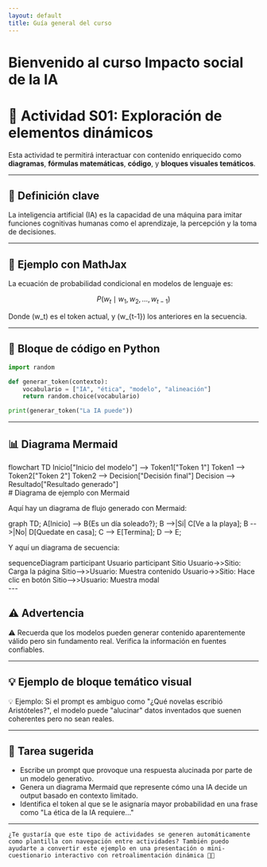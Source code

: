 ```yaml
---
layout: default
title: Guía general del curso
---
```


# Bienvenido al curso Impacto social de la IA


# 🧠 Actividad S01: Exploración de elementos dinámicos

Esta actividad te permitirá interactuar con contenido enriquecido como **diagramas**, **fórmulas matemáticas**, **código**, y **bloques visuales temáticos**.

---

## 🔷 Definición clave

<div class="bloque definicion">
La inteligencia artificial (IA) es la capacidad de una máquina para imitar funciones cognitivas humanas como el aprendizaje, la percepción y la toma de decisiones.
</div>

---

## 🧮 Ejemplo con MathJax

La ecuación de probabilidad condicional en modelos de lenguaje es:

$$ P(w_t \mid w_1, w_2, \ldots, w_{t-1}) $$

Donde \(w_t\) es el token actual, y \(w_{t-1}\) los anteriores en la secuencia.

---

## 🐍 Bloque de código en Python

```python
import random

def generar_token(contexto):
    vocabulario = ["IA", "ética", "modelo", "alineación"]
    return random.choice(vocabulario)

print(generar_token("La IA puede"))
```

---

## 📊 Diagrama Mermaid

<div class="mermaid">
flowchart TD
  Inicio["Inicio del modelo"] --> Token1["Token 1"]
  Token1 --> Token2["Token 2"]
  Token2 --> Decision["Decisión final"]
  Decision --> Resultado["Resultado generado"]
</div>
# Diagrama de ejemplo con Mermaid

Aquí hay un diagrama de flujo generado con Mermaid:

<div class="mermaid">
graph TD;
    A[Inicio] --> B{Es un día soleado?};
    B -->|Sí| C[Ve a la playa];
    B -->|No| D[Quedate en casa];
    C --> E[Termina];
    D --> E;
</div>

Y aquí un diagrama de secuencia:

<div class="mermaid">
sequenceDiagram
    participant Usuario
    participant Sitio
    Usuario->>Sitio: Carga la página
    Sitio-->>Usuario: Muestra contenido
    Usuario->>Sitio: Hace clic en botón
    Sitio-->>Usuario: Muestra modal
</div>
---

## ⚠️ Advertencia

<div class="bloque advertencia">
⚠️ Recuerda que los modelos pueden generar contenido aparentemente válido pero sin fundamento real. Verifica la información en fuentes confiables.
</div>

---

## 💡 Ejemplo de bloque temático visual

<div class="bloque ejemplo">
💡 Ejemplo: Si el prompt es ambiguo como "¿Qué novelas escribió Aristóteles?", el modelo puede "alucinar" datos inventados que suenen coherentes pero no sean reales.
</div>

---

## 📌 Tarea sugerida

- Escribe un prompt que provoque una respuesta alucinada por parte de un modelo generativo.
- Genera un diagrama Mermaid que represente cómo una IA decide un output basado en contexto limitado.
- Identifica el token al que se le asignaría mayor probabilidad en una frase como "La ética de la IA requiere..."

---
```text
¿Te gustaría que este tipo de actividades se generen automáticamente como plantilla con navegación entre actividades? También puedo ayudarte a convertir este ejemplo en una presentación o mini-cuestionario interactivo con retroalimentación dinámica 📘✨
```
